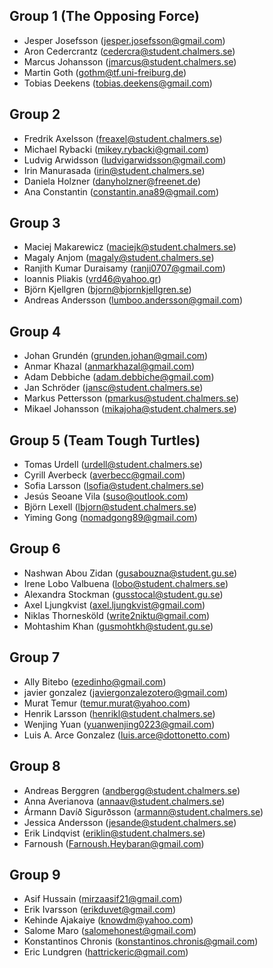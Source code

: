 ## Group 1 (The Opposing Force)
- Jesper Josefsson (<jesper.josefsson@gmail.com>)
- Aron Cedercrantz (<cedercra@student.chalmers.se>)
- Marcus Johansson (<jmarcus@student.chalmers.se>)
- Martin Goth (<gothm@tf.uni-freiburg.de>)
- Tobias Deekens (<tobias.deekens@gmail.com>)

## Group 2
- Fredrik Axelsson (<freaxel@student.chalmers.se>)
- Michael Rybacki (<mikey.rybacki@gmail.com>)
- Ludvig Arwidsson (<ludvigarwidsson@gmail.com>)
- Irin Manurasada (<irin@student.chalmers.se>)
- Daniela Holzner (<danyholzner@freenet.de>)
- Ana Constantin (<constantin.ana89@gmail.com>)

## Group 3
- Maciej Makarewicz (<maciejk@student.chalmers.se>)
- Magaly Anjom (<magaly@student.chalmers.se>)
- Ranjith Kumar Duraisamy (<ranji0707@gmail.com>)
- Ioannis Pliakis (<vrd46@yahoo.gr>)
- Björn Kjellgren (<bjorn@bjornkjellgren.se>)
- Andreas Andersson (<lumboo.andersson@gmail.com>)

## Group 4
- Johan Grundén (<grunden.johan@gmail.com>)
- Anmar Khazal (<anmarkhazal@gmail.com>)
- Adam Debbiche (<adam.debbiche@gmail.com>)
- Jan Schröder (<jansc@student.chalmers.se>)
- Markus Pettersson (<pmarkus@student.chalmers.se>)
- Mikael Johansson (<mikajoha@student.chalmers.se>)

## Group 5 (Team Tough Turtles)
- Tomas Urdell (<urdell@student.chalmers.se>)
- Cyrill Averbeck (<averbecc@gmail.com>)
- Sofia Larsson (<lsofia@student.chalmers.se>)
- Jesús Seoane Vila (<suso@outlook.com>)
- Björn Lexell (<lbjorn@student.chalmers.se>)
- Yiming Gong (<nomadgong89@gmail.com>)

## Group 6
- Nashwan Abou Zidan (<gusabouzna@student.gu.se>)
- Irene Lobo Valbuena (<lobo@student.chalmers.se>)
- Alexandra Stockman (<gusstocal@student.gu.se>)
- Axel Ljungkvist (<axel.ljungkvist@gmail.com>)
- Niklas Thornesköld (<write2niktu@gmail.com>)
- Mohtashim Khan (<gusmohtkh@student.gu.se>)


## Group 7
- Ally Bitebo (<ezedinho@gmail.com>)
- javier gonzalez (<javiergonzalezotero@gmail.com>)
- Murat Temur (<temur.murat@yahoo.com>)
- Henrik Larsson (<henrikl@student.chalmers.se>)
- Wenjing Yuan (<yuanwenjing0223@gmail.com>)
- Luis A. Arce Gonzalez (<luis.arce@dottonetto.com>)

## Group 8
- Andreas Berggren (<andbergg@student.chalmers.se>)
- Anna Averianova (<annaav@student.chalmers.se>)
- Ármann Davíð Sigurðsson (<armann@student.chalmers.se>)
- Jessica Andersson (<jesande@student.chalmers.se>)
- Erik Lindqvist (<eriklin@student.chalmers.se>)
- Farnoush (<Farnoush.Heybaran@gmail.com>)

## Group 9
- Asif Hussain (<mirzaasif21@gmail.com>)
- Erik Ivarsson (<erikduvet@gmail.com>)
- Kehinde Ajakaiye (<knowdm@yahoo.com>)
- Salome Maro (<salomehonest@gmail.com>)
- Konstantinos Chronis (<konstantinos.chronis@gmail.com>)
- Eric Lundgren (<hattrickeric@gmail.com>)
